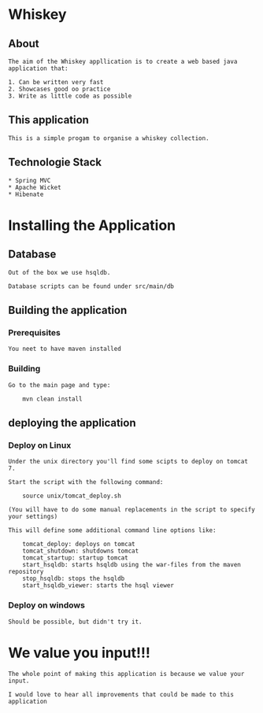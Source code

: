 # Whiskey #

## About ##

    The aim of the Whiskey appllication is to create a web based java application that:

    1. Can be written very fast
    2. Showcases good oo practice
    3. Write as little code as possible


## This application ##

    This is a simple progam to organise a whiskey collection.

## Technologie Stack ##

    * Spring MVC
    * Apache Wicket
    * Hibenate

# Installing the Application #

## Database ##

    Out of the box we use hsqldb.

    Database scripts can be found under src/main/db

## Building the application ##

### Prerequisites ###

    You neet to have maven installed

### Building ###

    Go to the main page and type:

        mvn clean install

## deploying the application ##

### Deploy on Linux ###

    Under the unix directory you'll find some scipts to deploy on tomcat 7.

    Start the script with the following command:

        source unix/tomcat_deploy.sh

    (You will have to do some manual replacements in the script to specify your settings)

    This will define some additional command line options like:

        tomcat_deploy: deploys on tomcat
        tomcat_shutdown: shutdowns tomcat
        tomcat_startup: startup tomcat
        start_hsqldb: starts hsqldb using the war-files from the maven repository
        stop_hsqldb: stops the hsqldb
        start_hsqldb_viewer: starts the hsql viewer

### Deploy on windows ###

    Should be possible, but didn't try it.


# We value you input!!! #

    The whole point of making this application is because we value your input.

    I would love to hear all improvements that could be made to this application

